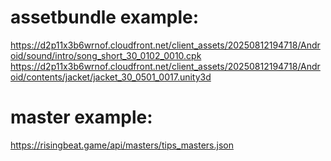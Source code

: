 # assetbundle example:
https://d2p11x3b6wrnof.cloudfront.net/client_assets/20250812194718/Android/sound/intro/song_short_30_0102_0010.cpk	
https://d2p11x3b6wrnof.cloudfront.net/client_assets/20250812194718/Android/contents/jacket/jacket_30_0501_0017.unity3d	

# master example:
https://risingbeat.game/api/masters/tips_masters.json	
